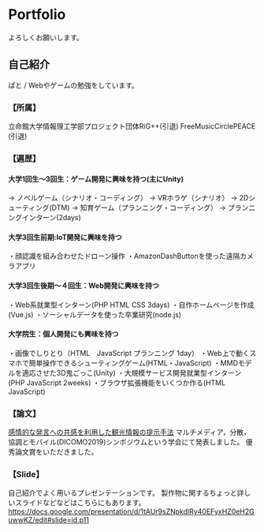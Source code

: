 # Portfolio
よろしくお願いします。

## 自己紹介
ぱと / Webやゲームの勉強をしています。

### 【所属】
立命館大学情報理工学部プロジェクト団体RiG++(引退)
FreeMusicCirclePEACE (引退)


### 【遍歴】

#### 大学1回生～3回生：ゲーム開発に興味を持つ(主にUnity)
-> ノベルゲーム（シナリオ・コーディング）
-> VRホラゲ（シナリオ）
-> 2Dシューティング(DTM)
-> 知育ゲーム（プランニング・コーディング）
-> プランニングインターン(2days)

#### 大学3回生前期:IoT開発に興味を持つ
・顔認識を組み合わせたドローン操作
・AmazonDashButtonを使った遠隔カメラアプリ

#### 大学3回生後期～４回生：Web開発に興味を持つ
・Web系就業型インターン(PHP HTML CSS 3days)
・自作ホームページを作成(Vue.js)
・ソーシャルデータを使った卒業研究(node.js)

#### 大学院生：個人開発にも興味を持つ
・画像でしりとり（HTML　JavaScript プランニング 1day）
・Web上で動くスマホで簡単操作できるシューティングゲーム(HTML・JavaScript)
・MMDモデルを適応させた3D鬼ごっこ(Unity)
・大規模サービス開発就業型インターン(PHP JavaScript 2weeks)
・ブラウザ拡張機能をいくつか作る(HTML JavaScript)

### 【論文】
[感情的な発言への共感を利用した観光情報の提示手法](http://tsys.jp/dicomo/2019/program/program_abst.html#2A-4)
マルチメディア，分散，協調とモバイル(DICOMO2019)シンポジウムという学会にて発表しました。
優秀論文賞をいただきました。

### 【Slide】
自己紹介でよく用いるプレゼンテーションです。
製作物に関するちょっと詳しいスライドなどなどはこちらにもあります。
https://docs.google.com/presentation/d/1tAUr9sZNpkdlRy40EFyxHZ0eH2GuwwKZ/edit#slide=id.p11
